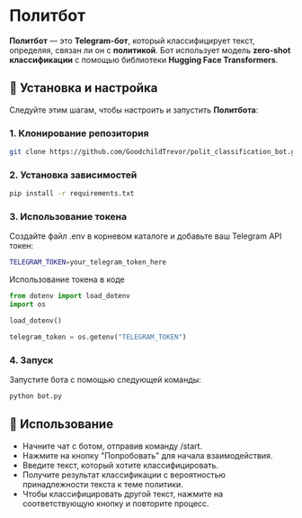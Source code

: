 # **Политбот**

**Политбот** — это **Telegram-бот**, который классифицирует текст, определяя, связан ли он с **политикой**. Бот использует модель **zero-shot классификации** с помощью библиотеки **Hugging Face Transformers**.

## 🚀 **Установка и настройка**

Следуйте этим шагам, чтобы настроить и запустить **Политбота**:

### **1. Клонирование репозитория**

```sh
git clone https://github.com/GoodchildTrevor/polit_classification_bot.git
```
### **2. Установка зависимостей**

```sh
pip install -r requirements.txt
```
### **3. Использование токена**
Создайте файл .env в корневом каталоге и добавьте ваш Telegram API токен:
```sh
TELEGRAM_TOKEN=your_telegram_token_here
```
Использование токена в коде
```python
from dotenv import load_dotenv
import os

load_dotenv()

telegram_token = os.getenv("TELEGRAM_TOKEN")
```

### **4. Запуск**
Запустите бота с помощью следующей команды:
```sh
python bot.py
```

## 💬 **Использование**
- Начните чат с ботом, отправив команду /start.
- Нажмите на кнопку "Попробовать" для начала взаимодействия.
- Введите текст, который хотите классифицировать.
- Получите результат классификации с вероятностью принадлежности текста к теме политики.
- Чтобы классифицировать другой текст, нажмите на соответствующую кнопку и повторите процесс.

